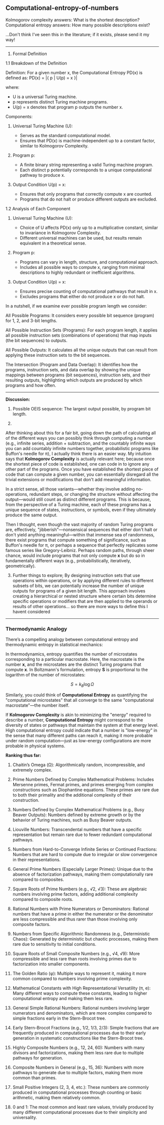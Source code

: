 ## Computational-entropy-of-numbers

 Kolmogorov complexity answers: What is the shortest description?  
 Computational entropy answers: How many possible descriptions exist? 

...Don't think I've seen this in the literature; if it exists, please send it my way!



---

1. Formal Definition

1.1 Breakdown of the Definition

Definition:
For a given number x, the Computational Entropy PD(x) is defined as:
PD(x) = |{ p | U(p) = x }|

where:
* U is a universal Turing machine.
* p represents distinct Turing machine programs.
* U(p) = x denotes that program p outputs the number x.

Components:
1. Universal Turing Machine (U):
   * Serves as the standard computational model.
   * Ensures that PD(x) is machine-independent up to a constant factor, similar to Kolmogorov Complexity.

2. Program p:
   * A finite binary string representing a valid Turing machine program.
   * Each distinct p potentially corresponds to a unique computational pathway to produce x.

3. Output Condition U(p) = x:
   * Ensures that only programs that correctly compute x are counted.
   * Programs that do not halt or produce different outputs are excluded.

1.2 Analysis of Each Component

1. Universal Turing Machine (U):
   * Choice of U affects PD(x) only up to a multiplicative constant, similar to invariance in Kolmogorov Complexity.
   * Different universal machines can be used, but results remain equivalent in a theoretical sense.

2. Program p:
   * Programs can vary in length, structure, and computational approach.
   * Includes all possible ways to compute x, ranging from minimal descriptions to highly redundant or inefficient algorithms.

3. Output Condition U(p) = x:
   * Ensures precise counting of computational pathways that result in x.
   * Excludes programs that either do not produce x or do not halt.


In a nutshell, if we examine ever possible program length we consider: 

All Possible Programs: It considers every possible bit sequence (program) for 1, 2, and 3-bit lengths.

All Possible Instruction Sets (Programs): For each program length, it applies all possible instruction sets (combinations of operations) that map inputs (the bit sequences) to outputs.

All Possible Outputs: It calculates all the unique outputs that can result from applying these instruction sets to the bit sequences.

The Intersection (Program and Data Overlap): It identifies how the programs, instruction sets, and data overlap by showing the unique mappings between programs (bit sequences), instruction sets, and their resulting outputs, highlighting which outputs are produced by which programs and how often.


---
**Discussion:**

1. Possible OEIS sequence: The largest output possible, by program bit length.

2. 

After thinking about this for a fair bit, going down the path of calculating all of the different ways you can possibly think through computing a number (e.g., infinite series, addition + subtraction, and the countably infinite ways you can add countably infinite numbers together, probabilistic programs like Buffon's needle for π), I actually think there is an easier way. My intuition says that **Kolmogorov Complexity** is actually relevant here; because once the shortest piece of code is established, one can code in to ignore any other part of the programs. Once you have established the shortest piece of code that can compute a given number, you can essentially disregard all the trivial extensions or modifications that don't add meaningful information. 

In a strict sense, all those variants—whether they involve adding no-operations, redundant steps, or changing the structure without affecting the output—would still count as distinct different programs. This is because, from the perspective of a Turing machine, each of these programs has a unique sequence of states, instructions, or symbols, even if they ultimately produce the same output.

Then I thought, even though the vast majority of random Turing programs are, effectively, "jibberish"—nonsensical sequences that either don't halt or don't yield anything meaningful—within that immense sea of randomness, there exist programs that compute something of significance, such as Buffon's needle for π, or perhaps a sequence that perfectly replicates some famous series like Gregory-Leibniz. Perhaps random paths, through sheer chance, would include programs that not only compute **x** but do so in fundamentally different ways (e.g., probabilistically, iteratively, geometrically).

3. Further things to explore; By designing instruction sets that use operations within operations, or by applying different rules to different subsets of bits, we can potentially increase the number of unique outputs for programs of a given bit length. This approach involves creating a hierarchical or nested structure where certain bits determine specific operations or modifiers that are then applied to the operands or results of other operations... so there are more ways to define this I havent considered 
---

### Thermodynamic Analogy

There’s a compelling analogy between computational entropy and thermodynamic entropy in statistical mechanics:

In thermodynamics, entropy quantifies the number of microstates corresponding to a particular macrostate. Here, the macrostate is the number **x**, and the microstates are the distinct Turing programs that compute **x**. In Boltzmann's formulation, entropy **S** is proportional to the logarithm of the number of microstates:

$$
S = k_B \log \Omega
$$

Similarly, you could think of **Computational Entropy** as quantifying the "computational microstates" that all converge to the same "computational macrostate"—the number itself.

If **Kolmogorov Complexity** is akin to minimizing the "energy" required to describe a number, **Computational Entropy** might correspond to the diversity of states or pathways that maintain the system at that energy level. High computational entropy could indicate that a number is "low-energy" in the sense that many different paths can reach it, making it more probable under random computation—just as low-energy configurations are more probable in physical systems.


**Ranking thus far:**
1. Chaitin’s Omega (Ω): Algorithmically random, incompressible, and extremely complex.

2. Prime Numbers Defined by Complex Mathematical Problems: Includes Mersenne primes, Fermat primes, and primes emerging from complex constructions such as Diophantine equations. These primes are rare due to both their primality and the additional complexity of their construction.

3. Numbers Defined by Complex Mathematical Problems (e.g., Busy Beaver Outputs): Numbers defined by extreme growth or by the behavior of Turing machines, such as Busy Beaver outputs.

4. Liouville Numbers: Transcendental numbers that have a specific representation but remain rare due to fewer redundant computational pathways.

5. Numbers from Hard-to-Converge Infinite Series or Continued Fractions: Numbers that are hard to compute due to irregular or slow convergence in their representations.

6. General Prime Numbers (Especially Larger Primes): Unique due to the absence of factorization pathways, making them computationally rare compared to composites.

7. Square Roots of Prime Numbers (e.g., √2, √3): These are algebraic numbers involving prime factors, adding additional complexity compared to composite roots.

8. Rational Numbers with Prime Numerators or Denominators: Rational numbers that have a prime in either the numerator or the denominator are less compressible and thus rarer than those involving only composite factors.

9. Numbers from Specific Algorithmic Randomness (e.g., Deterministic Chaos): Generated by deterministic but chaotic processes, making them rare due to sensitivity to initial conditions.

10. Square Roots of Small Composite Numbers (e.g., √4, √9): More compressible and less rare than roots involving primes due to factorization into smaller components.

11. The Golden Ratio (φ): Multiple ways to represent it, making it more common compared to numbers involving prime complexity.

12. Mathematical Constants with High Representational Versatility (π, e): Many different ways to compute these constants, leading to higher computational entropy and making them less rare.

13. General Simple Rational Numbers: Rational numbers involving larger numerators and denominators, which are more complex compared to simple fractions early in the Stern-Brocot tree.

14. Early Stern-Brocot Fractions (e.g., 1/2, 1/3, 2/3): Simple fractions that are frequently produced in computational processes due to their early generation in systematic constructions like the Stern-Brocot tree.

15. Highly Composite Numbers (e.g., 12, 24, 60): Numbers with many divisors and factorizations, making them less rare due to multiple pathways for generation.

16. Composite Numbers in General (e.g., 15, 36): Numbers with more pathways to generate due to multiple factors, making them more common than primes.

17. Small Positive Integers (2, 3, 4, etc.): These numbers are commonly produced in computational processes through counting or basic arithmetic, making them relatively common.

18. 0 and 1: The most common and least rare values, trivially produced by many different computational processes due to their simplicity and universality.


